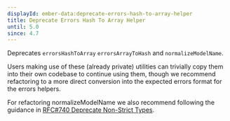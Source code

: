 ```yaml
---
displayId: ember-data:deprecate-errors-hash-to-array-helper
title: Deprecate Errors Hash To Array Helper
until: 5.0
since: 4.7
---
```


Deprecates `errorsHashToArray` `errorsArrayToHash` and `normalizeModelName`.

Users making use of these (already private) utilities can trivially copy them into their own codebase to continue using them, though we recommend refactoring to a more direct conversion into the expected errors format for the errors helpers.

For refactoring normalizeModelName we also recommend following the guidance in [RFC#740 Deprecate Non-Strict Types](https://github.com/emberjs/rfcs/pull/740).
